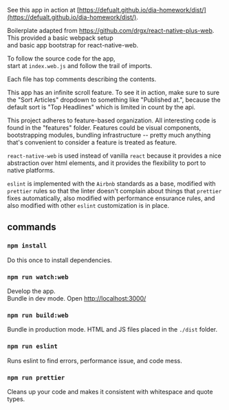 See this app in action at [https://defualt.github.io/dia-homework/dist/](https://defualt.github.io/dia-homework/dist/).

Boilerplate adapted from https://github.com/drgx/react-native-plus-web.  
This provided a basic webpack setup  
and basic app bootstrap for react-native-web.

To follow the source code for the app,  
start at `index.web.js` and follow the trail of imports.

Each file has top comments describing the contents.

This app has an infinite scroll feature.  To see it in action,
make sure to sure the "Sort Articles" dropdown to
something like "Published at.",
because the default sort is "Top Headlines" which is limited in count
by the api.

This project adheres to feature-based organization.
All interesting code is found in the "features" folder.
Features could be visual components, bootstrapping modules,
bundling infrastructure -- pretty much anything that's convenient
to consider a feature is treated as feature.

`react-native-web` is used instead of vanilla `react`
because it provides a nice abstraction over html elements,
and it provides the flexibility to port to native platforms.

`eslint` is implemented with the `Airbnb` standards as a base,
modified with `prettier` rules so that the linter doesn't
complain about things that `prettier` fixes automatically,
also modified with performance ensurance rules,
and also modified with other `eslint` customization is in place.

## commands

### `npm install`

Do this once to install dependencies.

### `npm run watch:web`

Develop the app.  
Bundle in dev mode.
Open [http://localhost:3000/](http://localhost:3000/)

### `npm run build:web`

Bundle in production mode.
HTML and JS files placed in the `./dist` folder.

### `npm run eslint`

Runs eslint to find errors, performance issue, and code mess.


### `npm run prettier`

Cleans up your code and makes it consistent with
whitespace and quote types.
